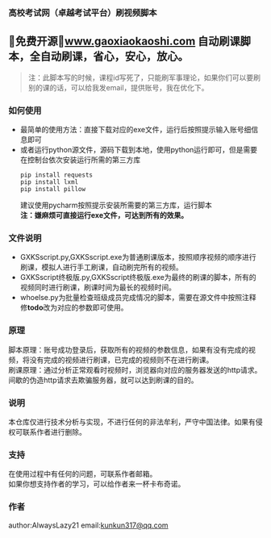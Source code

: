 ### 高校考试网（卓越考试平台）刷视频脚本

🎉免费开源🎉www.gaoxiaokaoshi.com 自动刷课脚本，全自动刷课，省心，安心，放心。
---

> 注：此脚本写的时候，课程id写死了，只能刷军事理论，如果你们可以要刷别的课的话，可以给我发email，提供账号，我在优化下。

### 如何使用

- 最简单的使用方法：直接下载对应的exe文件，运行后按照提示输入账号细信息即可
- 或者运行python源文件，源码下载到本地，使用python运行即可，但是需要在控制台依次安装运行所需的第三方库
     ```text
    pip install requests
    pip install lxml
    pip install pillow
    ```
  建议使用pycharm按照提示安装所需要的第三方库，运行脚本   
  **注：嫌麻烦可直接运行exe文件，可达到所有的效果。**

### 文件说明

- GXKSscript.py,GXKSscript.exe为普通刷课版本，按照顺序视频的顺序进行刷课，模拟人进行手工刷课，自动刷完所有的视频。
- GXKSscript终极版.py,GXKSscript终极版.exe为最终的刷课的脚本，所有的视频同时进行刷课，刷课时间为最长的视频时间。
- whoelse.py为批量检查班级成员完成情况的脚本，需要在源文件中按照注释修**todo**改为对应的参数即可使用。

### 原理

脚本原理：账号成功登录后，获取所有的视频的参数信息，如果有没有完成的视频，将没有完成的视频进行刷课，已完成的视频则不在进行刷课。   
刷课原理：通过分析正常观看时视频时，浏览器向对应的服务器发送的http请求。间歇的伪造http请求去欺骗服务器，就可以达到刷课的目的。

### 说明

本仓库仅进行技术分析与实现，不进行任何的非法牟利，严守中国法律。如果有侵权可联系作者进行删除。

### 支持

在使用过程中有任何的问题，可联系作者邮箱。   
如果你想支持作者的学习，可以给作者来一杯卡布奇诺。

### 作者

author:AlwaysLazy21
email:kunkun317@qq.com
